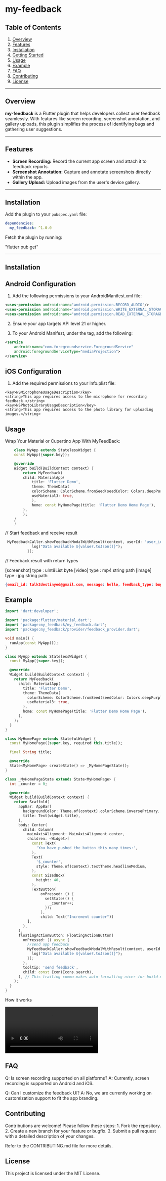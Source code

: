 # my-feedback

## Table of Contents
1. [Overview](#overview)
2. [Features](#features)
3. [Installation](#installation)
4. [Getting Started](#getting-started)
5. [Usage](#usage)
6. [Example](#example)
7. [FAQ](#faq)
8. [Contributing](#contributing)
9. [License](#license)

---

## Overview
**my-feedback** is a Flutter plugin that helps developers collect user feedback seamlessly. With features like screen recording, screenshot annotation, and gallery uploads, this plugin simplifies the process of identifying bugs and gathering user suggestions.

---

## Features
- **Screen Recording:** Record the current app screen and attach it to feedback reports.
- **Screenshot Annotation:** Capture and annotate screenshots directly within the app.
- **Gallery Upload:** Upload images from the user's device gallery.

---

## Installation
Add the plugin to your `pubspec.yaml` file:

```yaml
dependencies:
  my_feedback: ^1.0.0
```

Fetch the plugin by running:

"flutter pub get"

---

## Installation

## Android Configuration

1.	Add the following permissions to your AndroidManifest.xml file:

```xml
<uses-permission android:name="android.permission.RECORD_AUDIO"/>
<uses-permission android:name="android.permission.WRITE_EXTERNAL_STORAGE"/>
<uses-permission android:name="android.permission.READ_EXTERNAL_STORAGE"/>
```

2.	Ensure your app targets API level 21 or higher.

3.	To your Android Manifest, under the <application> tag, add the following:

```xml
<service
    android:name="com.foregroundservice.ForegroundService"
    android:foregroundServiceType="mediaProjection">
</service>
```



## iOS Configuration

1.	Add the required permissions to your Info.plist file:

```plist
<key>NSMicrophoneUsageDescription</key>
<string>This app requires access to the microphone for recording feedback.</string>
<key>NSPhotoLibraryUsageDescription</key>
<string>This app requires access to the photo library for uploading images.</string>
```

## Usage

Wrap Your Material or Cupertino App With MyFeedBack:

```dart
    class MyApp extends StatelessWidget {
    const MyApp({super.key});

    @override
    Widget build(BuildContext context) {
        return MyFeedback(
        child: MaterialApp(
            title: 'Flutter Demo',
            theme: ThemeData(
            colorScheme: ColorScheme.fromSeed(seedColor: Colors.deepPurple),
            useMaterial3: true,
            ),
            home: const MyHomePage(title: 'Flutter Demo Home Page'),
        ),
        );
    }
    }
```

// Start feedback and receive result

```dart
 MyFeedbackCaller.showFeedbackModalWithResult(context, userId: "user_identifier@gmail.com", onResult: (value) {
            log("Data available ${value?.toJson()}");
          });

```
        

// Feedback result with return types

[screenshot] type : uInt8List byte
[video] type : mp4 string path
[image] type : jpg string path

```json
{email_id: talk2destinyed@gmail.com, message: hello, feedback_type: bug, media: [{type: screenshot, url: [137, 80, 78, 71, 13, 10, 26]}, {type: video, url: /storage/emulated/0/Android/data/com.example.app/cache/my_feedback_record_234.mp4}, {type: image, url: /data/user/0/com.example.app/cache/scaled_pq1hw8.jpg}]}
```

## Example

```dart
import 'dart:developer';

import 'package:flutter/material.dart';
import 'package:my_feedback/my_feedback.dart';
import 'package:my_feedback/provider/feedback_provider.dart';

void main() {
  runApp(const MyApp());
}

class MyApp extends StatelessWidget {
  const MyApp({super.key});

  @override
  Widget build(BuildContext context) {
    return MyFeedback(
      child: MaterialApp(
        title: 'Flutter Demo',
        theme: ThemeData(
          colorScheme: ColorScheme.fromSeed(seedColor: Colors.deepPurple),
          useMaterial3: true,
        ),
        home: const MyHomePage(title: 'Flutter Demo Home Page'),
      ),
    );
  }
}

class MyHomePage extends StatefulWidget {
  const MyHomePage({super.key, required this.title});

  final String title;

  @override
  State<MyHomePage> createState() => _MyHomePageState();
}

class _MyHomePageState extends State<MyHomePage> {
  int _counter = 0;

  @override
  Widget build(BuildContext context) {
    return Scaffold(
      appBar: AppBar(
        backgroundColor: Theme.of(context).colorScheme.inversePrimary,
        title: Text(widget.title),
      ),
      body: Center(
        child: Column(
          mainAxisAlignment: MainAxisAlignment.center,
          children: <Widget>[
            const Text(
              'You have pushed the button this many times:',
            ),
            Text(
              '$_counter',
              style: Theme.of(context).textTheme.headlineMedium,
            ),
            const SizedBox(
              height: 40,
            ),
            TextButton(
                onPressed: () {
                  setState(() {
                    _counter++;
                  });
                },
                child: Text("Increment counter"))
          ],
        ),
      ),
      floatingActionButton: FloatingActionButton(
        onPressed: () async {
          //send app feedback
          MyFeedbackCaller.showFeedbackModalWithResult(context, userId: "talk2destinyed@gmail.com", onResult: (value) {
            log("Data available ${value?.toJson()}");
          });
        },
        tooltip: 'send feedback',
        child: const Icon(Icons.search),
      ), // This trailing comma makes auto-formatting nicer for build methods.
    );
  }
}

```

How it works

![alt text](https://github.com/Destiny-Ed/my_feedback/blob/main/assets/my_feedback_demo.mov)


## FAQ

Q: Is screen recording supported on all platforms?
A: Currently, screen recording is supported on Android and iOS.

Q: Can I customize the feedback UI?
A: No, we are currently working on customization support to fit the app branding.

## Contributing

Contributions are welcome! Please follow these steps:
    1.	Fork the repository.
    2.	Create a new branch for your feature or bugfix.
    3.	Submit a pull request with a detailed description of your changes.

Refer to the CONTRIBUTING.md file for more details.

## License

This project is licensed under the MIT License.

